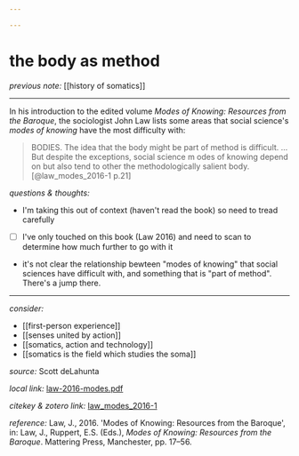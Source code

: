 ```yaml
---

---
```


# the body as method

_previous note:_ [[history of somatics]]

---

In his introduction to the edited volume _Modes of Knowing: Resources from the Baroque_, the sociologist John Law lists some areas that social science's _modes of knowing_ have the most difficulty with:

>BODIES. The idea that the body might be part of method is difficult. ... But despite the exceptions, social science m odes of knowing depend on but also tend to other the methodologically salient body.[@law_modes_2016-1 p.21]


_questions & thoughts:_

- I'm taking this out of context (haven't read the book) so need to tread carefully
- [ ] I've only touched on this book (Law 2016) and need to scan to determine how much further to go with it
- it's not clear the relationship bewteen "modes of knowing" that social sciences have difficult with, and something that is "part of method". There's a jump there. 


--- 

_consider:_

- [[first-person experience]]
- [[senses united by action]]
- [[somatics, action and technology]]
- [[somatics is the field which studies the soma]]


_source:_ Scott deLahunta

_local link:_ [law-2016-modes.pdf](hook://file/mu9cXhCnJ?p=c2tlbGxpcy9Eb3dubG9hZHM=&n=law-2016-modes.pdf)

_citekey & zotero link:_ [law_modes_2016-1](zotero://select/items/1_9YKHBS9I)

_reference:_ Law, J., 2016. 'Modes of Knowing: Resources from the Baroque', in: Law, J., Ruppert, E.S. (Eds.), _Modes of Knowing: Resources from the Baroque_. Mattering Press, Manchester, pp. 17–56.


